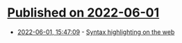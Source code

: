 # [Published on 2022-06-01](index.md)

* [2022-06-01, 15:47:09](https://news.ycombinator.com/item?id=31583603) - [Syntax highlighting on the web](https://joelgustafson.com/posts/2022-05-31/syntax-highlighting-on-the-web)
